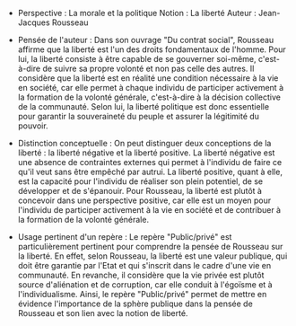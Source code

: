 - Perspective : La morale et la politique
Notion : La liberté
Auteur : Jean-Jacques Rousseau

- Pensée de l'auteur :
Dans son ouvrage "Du contrat social", Rousseau affirme que la liberté est l'un des droits fondamentaux de l'homme. Pour lui, la liberté consiste à être capable de se gouverner soi-même, c'est-à-dire de suivre sa propre volonté et non pas celle des autres. Il considère que la liberté est en réalité une condition nécessaire à la vie en société, car elle permet à chaque individu de participer activement à la formation de la volonté générale, c'est-à-dire à la décision collective de la communauté. Selon lui, la liberté politique est donc essentielle pour garantir la souveraineté du peuple et assurer la légitimité du pouvoir.

- Distinction conceptuelle :
On peut distinguer deux conceptions de la liberté : la liberté négative et la liberté positive. La liberté négative est une absence de contraintes externes qui permet à l'individu de faire ce qu'il veut sans être empêché par autrui. La liberté positive, quant à elle, est la capacité pour l'individu de réaliser son plein potentiel, de se développer et de s'épanouir. Pour Rousseau, la liberté est plutôt à concevoir dans une perspective positive, car elle est un moyen pour l'individu de participer activement à la vie en société et de contribuer à la formation de la volonté générale.

- Usage pertinent d'un repère :
Le repère "Public/privé" est particulièrement pertinent pour comprendre la pensée de Rousseau sur la liberté. En effet, selon Rousseau, la liberté est une valeur publique, qui doit être garantie par l'Etat et qui s'inscrit dans le cadre d'une vie en communauté. En revanche, il considère que la vie privée est plutôt source d'aliénation et de corruption, car elle conduit à l'égoïsme et à l'individualisme. Ainsi, le repère "Public/privé" permet de mettre en évidence l'importance de la sphère publique dans la pensée de Rousseau et son lien avec la notion de liberté.
